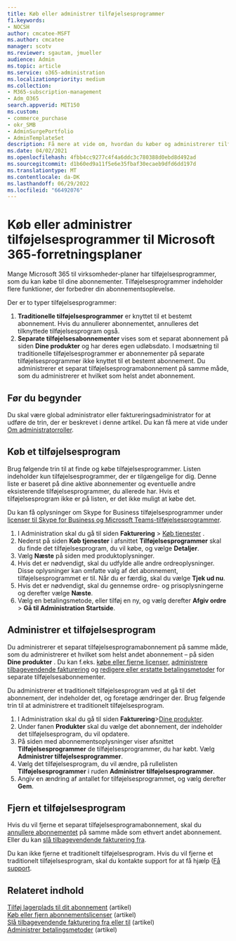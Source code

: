 ```yaml
---
title: Køb eller administrer tilføjelsesprogrammer
f1.keywords:
- NOCSH
author: cmcatee-MSFT
ms.author: cmcatee
manager: scotv
ms.reviewer: sgautam, jmueller
audience: Admin
ms.topic: article
ms.service: o365-administration
ms.localizationpriority: medium
ms.collection:
- M365-subscription-management
- Adm_O365
search.appverid: MET150
ms.custom:
- commerce_purchase
- okr_SMB
- AdminSurgePortfolio
- AdminTemplateSet
description: Få mere at vide om, hvordan du køber og administrerer tilføjelsesprogrammer til dit abonnement på Microsoft 365 til virksomheder.
ms.date: 04/02/2021
ms.openlocfilehash: 4fbb4cc9277c4f4a6ddc3c780388d0ebd8d492ad
ms.sourcegitcommit: d1b60ed9a11f5e6e35fbaf30ecaeb9dfd6dd197d
ms.translationtype: MT
ms.contentlocale: da-DK
ms.lasthandoff: 06/29/2022
ms.locfileid: "66492076"
---
```

# <a name="buy-or-manage-add-ons-for-microsoft-365-business-plans"></a>Køb eller administrer tilføjelsesprogrammer til Microsoft 365-forretningsplaner

Mange Microsoft 365 til virksomheder-planer har tilføjelsesprogrammer, som du kan købe til dine abonnementer. Tilføjelsesprogrammer indeholder flere funktioner, der forbedrer din abonnementsoplevelse.

Der er to typer tilføjelsesprogrammer:

1. **Traditionelle tilføjelsesprogrammer** er knyttet til et bestemt abonnement. Hvis du annullerer abonnementet, annulleres det tilknyttede tilføjelsesprogram også.
2. **Separate tilføjelsesabonnementer** vises som et separat abonnement på siden **Dine produkter** og har deres egen udløbsdato. I modsætning til traditionelle tilføjelsesprogrammer er abonnementer på separate tilføjelsesprogrammer ikke knyttet til et bestemt abonnement. Du administrerer et separat tilføjelsesprogramabonnement på samme måde, som du administrerer et hvilket som helst andet abonnement.

## <a name="before-you-begin"></a>Før du begynder

Du skal være global administrator eller faktureringsadministrator for at udføre de trin, der er beskrevet i denne artikel. Du kan få mere at vide under [Om administratorroller](../admin/add-users/about-admin-roles.md).

## <a name="buy-an-add-on"></a>Køb et tilføjelsesprogram

Brug følgende trin til at finde og købe tilføjelsesprogrammer. Listen indeholder kun tilføjelsesprogrammer, der er tilgængelige for dig. Denne liste er baseret på dine aktive abonnementer og eventuelle andre eksisterende tilføjelsesprogrammer, du allerede har. Hvis et tilføjelsesprogram ikke er på listen, er det ikke muligt at købe det.

Du kan få oplysninger om Skype for Business tilføjelsesprogrammer under [licenser til Skype for Business og Microsoft Teams-tilføjelsesprogrammer](/SkypeForBusiness/skype-for-business-and-microsoft-teams-add-on-licensing/skype-for-business-and-microsoft-teams-add-on-licensing).

1. I Administration skal du gå til siden **Fakturering** \> <a href="https://go.microsoft.com/fwlink/p/?linkid=868433" target="_blank">Køb tjenester</a> .
2. Nederst på siden **Køb tjenester** i afsnittet **Tilføjelsesprogrammer** skal du finde det tilføjelsesprogram, du vil købe, og vælge **Detaljer**.
3. Vælg **Næste** på siden med produktoplysninger.
4. Hvis det er nødvendigt, skal du udfylde alle andre ordreoplysninger. Disse oplysninger kan omfatte valg af det abonnement, tilføjelsesprogrammet er til. Når du er færdig, skal du vælge **Tjek ud nu**.
5. Hvis det er nødvendigt, skal du gennemse ordre- og prisoplysningerne og derefter vælge **Næste**.
6. Vælg en betalingsmetode, eller tilføj en ny, og vælg derefter **Afgiv ordre** > **Gå til Administration Startside**.

## <a name="manage-an-add-on"></a>Administrer et tilføjelsesprogram

Du administrerer et separat tilføjelsesprogramabonnement på samme måde, som du administrerer et hvilket som helst andet abonnement – på siden **Dine produkter** . Du kan f.eks. [købe eller fjerne licenser](licenses/buy-licenses.md), [administrere tilbagevendende fakturering](subscriptions/renew-your-subscription.md) og [redigere eller erstatte betalingsmetoder](billing-and-payments/manage-payment-methods.md) for separate tilføjelsesabonnementer.

Du administrerer et traditionelt tilføjelsesprogram ved at gå til det abonnement, der indeholder det, og foretage ændringer der. Brug følgende trin til at administrere et traditionelt tilføjelsesprogram.
  
1. I Administration skal du gå til siden **Fakturering**\><a href="https://go.microsoft.com/fwlink/p/?linkid=842054" target="_blank">Dine produkter</a>.
2. Under fanen **Produkter** skal du vælge det abonnement, der indeholder det tilføjelsesprogram, du vil opdatere.
3. På siden med abonnementsoplysninger viser afsnittet **Tilføjelsesprogrammer** de tilføjelsesprogrammer, du har købt. Vælg **Administrer tilføjelsesprogrammer**.
4. Vælg det tilføjelsesprogram, du vil ændre, på rullelisten **Tilføjelsesprogrammer** i ruden **Administrer tilføjelsesprogrammer**.
5. Angiv en ændring af antallet for tilføjelsesprogrammet, og vælg derefter **Gem**.

## <a name="remove-an-add-on"></a>Fjern et tilføjelsesprogram

Hvis du vil fjerne et separat tilføjelsesprogramabonnement, skal du [annullere abonnementet](subscriptions/cancel-your-subscription.md) på samme måde som ethvert andet abonnement. Eller du kan [slå tilbagevendende fakturering fra](subscriptions/renew-your-subscription.md).

Du kan ikke fjerne et traditionelt tilføjelsesprogram. Hvis du vil fjerne et traditionelt tilføjelsesprogram, skal du kontakte support for at få hjælp ([Få support](../admin/get-help-support.md).
  
## <a name="related-content"></a>Relateret indhold

[Tilføj lagerplads til dit abonnement](add-storage-space.md) (artikel)\
[Køb eller fjern abonnementslicenser](licenses/buy-licenses.md) (artikel)\
[Slå tilbagevendende fakturering fra eller til](subscriptions/renew-your-subscription.md#turn-recurring-billing-off-or-on) (artikel)\
[Administrer betalingsmetoder](billing-and-payments/manage-payment-methods.md) (artikel)
